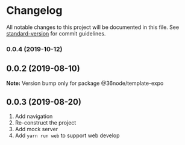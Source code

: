 # Changelog

All notable changes to this project will be documented in this file. See [standard-version](https://github.com/conventional-changelog/standard-version) for commit guidelines.

### 0.0.4 (2019-10-12)

## 0.0.2 (2019-08-10)

**Note:** Version bump only for package @36node/template-expo

## 0.0.3 (2019-08-20)

1. Add navigation
2. Re-construct the project
3. Add mock server
4. Add `yarn run web` to support web develop